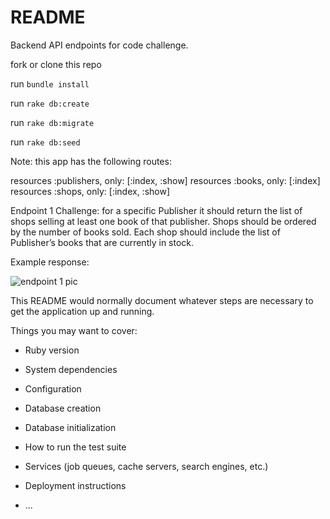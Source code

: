 # README

Backend API endpoints for code challenge.

fork or clone this repo

run `bundle install`

run `rake db:create`

run `rake db:migrate`

run `rake db:seed`

Note: this app has the following routes:

resources :publishers, only: [:index, :show]
resources :books, only: [:index]
resources :shops, only: [:index, :show]

Endpoint 1
Challenge: for a specific Publisher it should return the list of shops selling at least one book of that publisher.
Shops should be ordered by the number of books sold.
Each shop should include the list of Publisher’s books that are currently in stock.

Example response:

<!-- ![endpoint 1 pic](https://media.giphy.com/media/cJYcBe9TCLpT2/giphy.gif) -->

![endpoint 1 pic](/Users/ethanryan/Development/code/code_challenges/publisher-bookshop/publisher-bookshop-api/images/endpoint-1.png)





This README would normally document whatever steps are necessary to get the
application up and running.

Things you may want to cover:

* Ruby version

* System dependencies

* Configuration

* Database creation

* Database initialization

* How to run the test suite

* Services (job queues, cache servers, search engines, etc.)

* Deployment instructions

* ...
